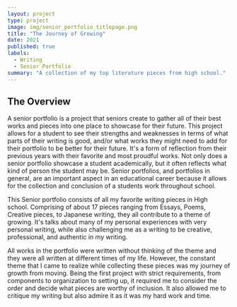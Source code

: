```yaml
---
layout: project
type: project
image: img/senior_portfolio_titlepage.png
title: "The Journey of Growing"
date: 2021
published: true
labels:
  - Writing
  - Senior Portfolio
summary: "A collection of my top literature pieces from high school."
---
```


<h2> The Overview </h2>
A senior portfolio is a project that seniors create to gather all of their best works and pieces into one place to showcase for their future. This project allows for a student to see their strengths and weaknesses in terms of what parts of their writing is good, and/or what works they might need to add for their portfolio to be better for their future. It's a form of reflection from their previous years with their favorite and most proudful works. Not only does a senior portfolio showcase a student academically, but it often reflects what kind of person the student may be. Senior portfolios, and portfolios in general, are an important aspect in an educational career because it allows for the collection and conclusion of a students work throughout school.

This Senior portfolio consists of all my favorite writing pieces in High school. Comprising of about 17 pieces ranging from Essays, Poems, Creative pieces, to Japanese writing, they all contribute to a theme of growing. It's talks about many of my personal experiences with very personal writing, while also challenging me as a writing to be creative, professional, and authentic in my writing.

All works in the portfolio were written without thinking of the theme and they were all written at different times of my life. However, the constant theme that I came to realize while collecting these pieces was my journey of growth from moving. Being the first project with strict requirements, from components to organization to setting up, it required me to consider the order and decide what pieces are worthy of inclusion. It also allowed me to critique my writing but also admire it as it was my hard work and time.
